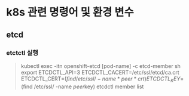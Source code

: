 # k8s 관련 명령어 및 환경 변수

## etcd

### etctctl 실행
> kubectl exec -itn openshift-etcd [pod-name] -c etcd-member sh
> export ETCDCTL_API=3 ETCDCTL_CACERT=/etc/ssl/etcd/ca.crt ETCDCTL_CERT=$(find /etc/ssl/ -name *peer*crt) ETCDCTL_KEY=$(find /etc/ssl/ -name *peer*key)
> etcdctl member list
